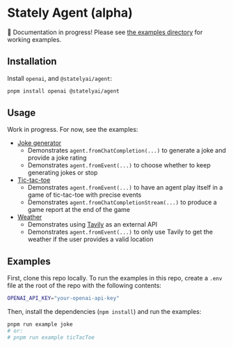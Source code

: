 # Stately Agent (alpha)

🚧 Documentation in progress! Please see [the examples directory](https://github.com/statelyai/agent/tree/main/examples) for working examples.

## Installation

Install `openai`, and `@statelyai/agent`:

```bash
pnpm install openai @statelyai/agent
```

## Usage

Work in progress. For now, see the examples:

- [Joke generator](https://github.com/statelyai/agent/tree/main/examples/joke.ts)
  - Demonstrates `agent.fromChatCompletion(...)` to generate a joke and provide a joke rating
  - Demonstrates `agent.fromEvent(...)` to choose whether to keep generating jokes or stop
- [Tic-tac-toe](https://github.com/statelyai/agent/tree/main/examples/ticTacToe.ts)
  - Demonstrates `agent.fromEvent(...)` to have an agent play itself in a game of tic-tac-toe with precise events
  - Demonstrates `agent.fromChatCompletionStream(...)` to produce a game report at the end of the game
- [Weather](https://github.com/statelyai/agent/tree/main/examples/weather.ts)
  - Demonstrates using [Tavily](https://tavily.com/) as an external API
  - Demonstrates `agent.fromEvent(...)` to only use Tavily to get the weather if the user provides a valid location

## Examples

First, clone this repo locally. To run the examples in this repo, create a `.env` file at the root of the repo with the following contents:

```bash
OPENAI_API_KEY="your-openai-api-key"
```

Then, install the dependencies (`npm install`) and run the examples:

```bash
pnpm run example joke
# or:
# pnpm run example ticTacToe
```
